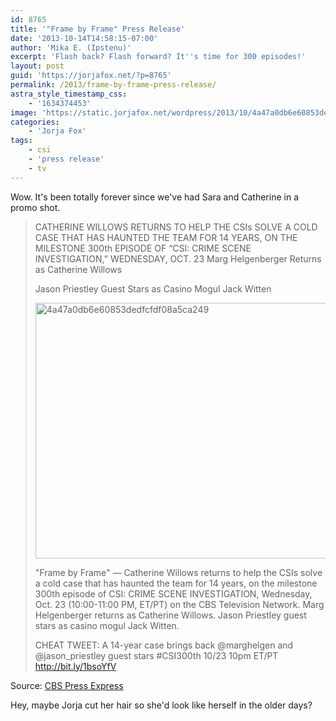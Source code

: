 ```yaml
---
id: 8765
title: '"Frame by Frame" Press Release'
date: '2013-10-14T14:58:15-07:00'
author: 'Mika E. (Ipstenu)'
excerpt: 'Flash back? Flash forward? It''s time for 300 episodes!'
layout: post
guid: 'https://jorjafox.net/?p=8765'
permalink: /2013/frame-by-frame-press-release/
astra_style_timestamp_css:
    - '1634374453'
image: 'https://static.jorjafox.net/wordpress/2013/10/4a47a0db6e60853dedfcfdf08a5ca2491.png'
categories:
    - 'Jorja Fox'
tags:
    - csi
    - 'press release'
    - tv
---
```


Wow. It's been totally forever since we've had Sara and Catherine in a promo shot.

<blockquote>CATHERINE WILLOWS RETURNS TO HELP THE CSIs SOLVE A COLD CASE THAT HAS HAUNTED THE TEAM FOR 14 YEARS, ON THE MILESTONE 300th EPISODE OF “CSI: CRIME SCENE INVESTIGATION,” WEDNESDAY, OCT. 23
Marg Helgenberger Returns as Catherine Willows

Jason Priestley Guest Stars as Casino Mogul Jack Witten

<img src="//static.jorjafox.net/wordpress/2013/10/4a47a0db6e60853dedfcfdf08a5ca2491.png" alt="4a47a0db6e60853dedfcfdf08a5ca249" width="500" height="409" class="aligncenter size-full wp-image-8766" />

"Frame by Frame" — Catherine Willows returns to help the CSIs solve a cold case that has haunted the team for 14 years, on the milestone 300th episode of CSI: CRIME SCENE INVESTIGATION, Wednesday, Oct. 23 (10:00-11:00 PM, ET/PT) on the CBS Television Network.  Marg Helgenberger returns as Catherine Willows.  Jason Priestley guest stars as casino mogul Jack Witten.

CHEAT TWEET:   A 14-year case brings back @marghelgen and @jason_priestley guest stars  #CSI300th 10/23 10pm ET/PT http://bit.ly/1bsoYfV</blockquote>

Source: <a href="http://www.cbspressexpress.com/cbs-entertainment/releases/view?id=36970">CBS Press Express</a>

Hey, maybe Jorja cut her hair so she'd look like herself in the older days?
